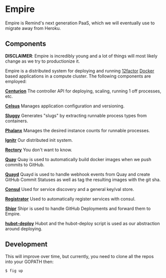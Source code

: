 # Empire

Empire is Remind's next generation PaaS, which we will eventually use to migrate
away from Heroku.

## Components

**DISCLAIMER**: Empire is incredibly young and a lot of things will most likely
change as we try to productionize it.

Empire is a distributed system for deploying and running
[12factor](http://12factor.net/) [Docker](https://www.docker.com/) based
applications in a compute cluster. The following components are employed:

**[Centurion][centurion]** The controller API for deploying, scaling, running 1 off processes, etc.

**[Celsus][celsus]** Manages application configuration and versioning.

**[Sluggy][sluggy]** Generates "slugs" by extracting runnable process types from containers.

**[Phalanx][phalanx]** Manages the desired instance counts for runnable processes.

**[Ignitr][ignitr]** Our distributed init system.

**[Rectory][rectory]** You don't want to know.

**[Quay][quay]** Quay is used to automatically build docker images when we push commits to GitHub.

**[Quayd][quayd]** Quayd is used to handle webhook events from Quay and create GitHub Commit Statuses as well as tag the resulting images with the git sha.

**[Consul][consul]** Used for service discovery and a general key/val store.

**[Registrator][registrator]** Used to automatically register services with consul.

**[Shipr][shipr]** Shipr is used to handle GitHub Deployments and forward them to Empire.

**[hubot-deploy][hubotdeploy]** Hubot and the hubot-deploy script is used as our abstraction around deploying.

## Development

This will improve over time, but currently, you need to clone all the repos into
your GOPATH then:

```console
$ fig up
```

[centurion]: https://github.com/remind101/centurion
[celsus]: https://github.com/remind101/celsus
[sluggy]: https://github.com/remind101/sluggy
[phalanx]: https://github.com/remind101/phalanx
[ignitr]: https://github.com/remind101/ignitr
[rectory]: https://github.com/remind101/rectory
[quay]: https://quay.io
[quayd]: https://github.com/remind101/quayd
[consul]: https://github.com/hashicorp/consul
[registrator]: https://github.com/progrium/registrator
[shipr]: https://github.com/remidn101/shipr
[hubotdeploy]: https://github.com/remidn101/hubot-deploy
